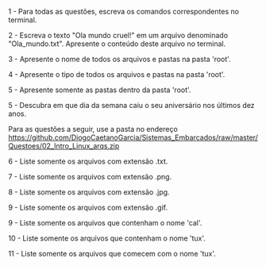 1 - Para todas as questões, escreva os comandos correspondentes no terminal.

2 - Escreva o texto "Ola mundo cruel!" em um arquivo denominado "Ola_mundo.txt". Apresente o conteúdo deste arquivo no terminal.

3 - Apresente o nome de todos os arquivos e pastas na pasta 'root'.

4 - Apresente o tipo de todos os arquivos e pastas na pasta 'root'.

5 - Apresente somente as pastas dentro da pasta 'root'.

5 - Descubra em que dia da semana caiu o seu aniversário nos últimos dez anos.

Para as questões a seguir, use a pasta no endereço https://github.com/DiogoCaetanoGarcia/Sistemas_Embarcados/raw/master/Questoes/02_Intro_Linux_arqs.zip

6 - Liste somente os arquivos com extensão .txt.

7 - Liste somente os arquivos com extensão .png.

8 - Liste somente os arquivos com extensão .jpg.

9 - Liste somente os arquivos com extensão .gif.

9 - Liste somente os arquivos que contenham o nome 'cal'.

10 - Liste somente os arquivos que contenham o nome 'tux'.

11 - Liste somente os arquivos que comecem com o nome 'tux'.
